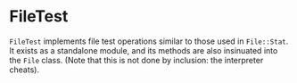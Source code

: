 # FileTest

`FileTest` implements file test operations similar to those used in
`File::Stat`. It exists as a standalone module, and its methods are also
insinuated into the `File` class. (Note that this is not done by inclusion:
the interpreter cheats).
